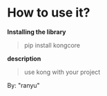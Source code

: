 # How to use it?

**Installing the library**
> pip install kongcore


**description**
> use kong with your project

By: "ranyu"
